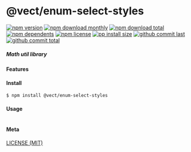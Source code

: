 # @vect/enum-select-styles

[![npm version][badge-npm-version]][url-npm]
[![npm download monthly][badge-npm-download-monthly]][url-npm]
[![npm download total][badge-npm-download-total]][url-npm]
[![npm dependents][badge-npm-dependents]][url-github]
[![npm license][badge-npm-license]][url-npm]
[![pp install size][badge-pp-install-size]][url-pp]
[![github commit last][badge-github-last-commit]][url-github]
[![github commit total][badge-github-commit-count]][url-github]

[//]: <> (Shields)
[badge-npm-version]: https://flat.badgen.net/npm/v/@vect/enum-select-styles
[badge-npm-download-monthly]: https://flat.badgen.net/npm/dm/@vect/enum-select-styles
[badge-npm-download-total]:https://flat.badgen.net/npm/dt/@vect/enum-select-styles
[badge-npm-dependents]: https://flat.badgen.net/npm/dependents/@vect/enum-select-styles
[badge-npm-license]: https://flat.badgen.net/npm/license/@vect/enum-select-styles
[badge-pp-install-size]: https://flat.badgen.net/packagephobia/install/@vect/enum-select-styles
[badge-github-last-commit]: https://flat.badgen.net/github/last-commit/hoyeungw/vect
[badge-github-commit-count]: https://flat.badgen.net/github/commits/hoyeungw/vect

[//]: <> (Link)
[url-npm]: https://npmjs.org/package/@vect/enum-select-styles
[url-pp]: https://packagephobia.now.sh/result?prev=@vect/enum-select-styles
[url-github]: https://github.com/hoyeungw/vect

##### Math util library

#### Features

#### Install
```console
$ npm install @vect/enum-select-styles
```

#### Usage
```js
```

#### Meta
[LICENSE (MIT)](LICENSE)
